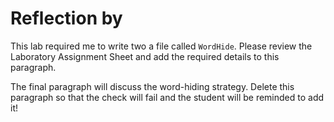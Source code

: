 # Reflection by

This lab required me to write two a file called `WordHide`. Please review the
Laboratory Assignment Sheet and add the required details to this paragraph.

The final paragraph will discuss the word-hiding strategy. Delete this paragraph
so that the check will fail and the student will be reminded to add it!
